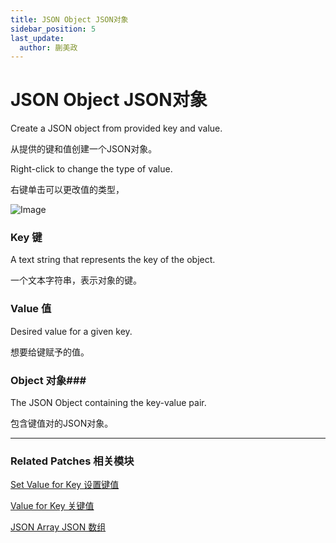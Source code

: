 ```yaml
---
title: JSON Object JSON对象
sidebar_position: 5
last_update:
  author: 蒯美政
---
```


# JSON Object JSON对象

Create a JSON object from provided key and value.

从提供的键和值创建一个JSON对象。

Right-click to change the type of value.

右键单击可以更改值的类型，

![Image](@site/static/img/docs/Data/json-object.png)

### Key 键

A text string that represents the key of the object.

一个文本字符串，表示对象的键。

### Value 值

Desired value for a given key.

想要给键赋予的值。

### Object 对象### 

The JSON Object containing the key-value pair.

包含键值对的JSON对象。

------

### Related Patches 相关模块

[Set Value for Key 设置键值](./Set%20Value%20for%20Key)

[Value for Key 关键值](./Value%20for%20Key)

[JSON Array JSON 数组](./JSON%20Array)
